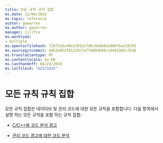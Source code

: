 ```yaml
---
title: 모든 규칙 규칙 집합
ms.date: 11/04/2016
ms.topic: reference
author: gewarren
ms.author: gewarren
manager: jillfra
ms.workload:
- multiple
ms.openlocfilehash: f287328c40e2391a17d0c9e0b8ce8067ba216295
ms.sourcegitcommit: 94b3a052fb1229c7e7f8804b09c1d403385c7630
ms.translationtype: MT
ms.contentlocale: ko-KR
ms.lasthandoff: 04/23/2019
ms.locfileid: "62571435"
---
```

# <a name="all-rules-rule-set"></a>모든 규칙 규칙 집합

모든 규칙 집합은 네이티브 및 관리 코드에 대한 모든 규칙을 포함합니다. 다음 항목에서 설명 하는 모든 규칙을 포함 하는 규칙 집합:

- [C/C++용 코드 분석 경고](../code-quality/code-analysis-for-c-cpp-warnings.md)

- [관리 코드 경고에 대한 코드 분석](../code-quality/code-analysis-for-managed-code-warnings.md)